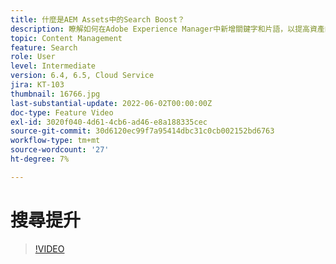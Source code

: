 ```yaml
---
title: 什麼是AEM Assets中的Search Boost？
description: 瞭解如何在Adobe Experience Manager中新增關鍵字和片語，以提高資產的搜尋相關性。
topic: Content Management
feature: Search
role: User
level: Intermediate
version: 6.4, 6.5, Cloud Service
jira: KT-103
thumbnail: 16766.jpg
last-substantial-update: 2022-06-02T00:00:00Z
doc-type: Feature Video
exl-id: 3020f040-4d61-4cb6-ad46-e8a188335cec
source-git-commit: 30d6120ec99f7a95414dbc31c0cb002152bd6763
workflow-type: tm+mt
source-wordcount: '27'
ht-degree: 7%

---
```


# 搜尋提升

>[!VIDEO](https://video.tv.adobe.com/v/16766?quality=12&learn=on)
